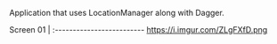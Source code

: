 Application that uses LocationManager along with Dagger.

Screen 01             |
:-------------------------
https://i.imgur.com/ZLgFXfD.png
